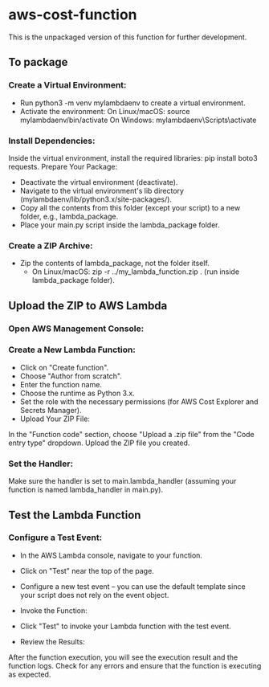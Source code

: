 # aws-cost-function
This is the unpackaged version of this function for further development.

## To package

### Create a Virtual Environment:

- Run python3 -m venv mylambdaenv to create a virtual environment.
- Activate the environment:
On Linux/macOS: source mylambdaenv/bin/activate
On Windows: mylambdaenv\Scripts\activate

### Install Dependencies:

Inside the virtual environment, install the required libraries: pip install boto3 requests.
Prepare Your Package:

- Deactivate the virtual environment (deactivate).
-  Navigate to the virtual environment's lib directory (mylambdaenv/lib/python3.x/site-packages/).
- Copy all the contents from this folder (except your script) to a new folder, e.g., lambda_package.
- Place your main.py script inside the lambda_package folder.

### Create a ZIP Archive:

- Zip the contents of lambda_package, not the folder itself.
    * On Linux/macOS: zip -r ../my_lambda_function.zip . (run inside lambda_package folder).

## Upload the ZIP to AWS Lambda

### Open AWS Management Console:

### Create a New Lambda Function:

- Click on "Create function".
- Choose "Author from scratch".
- Enter the function name.
- Choose the runtime as Python 3.x.
- Set the role with the necessary permissions (for AWS Cost Explorer and Secrets Manager).
- Upload Your ZIP File:

In the "Function code" section, choose "Upload a .zip file" from the "Code entry type" dropdown.
Upload the ZIP file you created.

### Set the Handler:

Make sure the handler is set to main.lambda_handler (assuming your function is named lambda_handler in main.py).


## Test the Lambda Function

### Configure a Test Event:

- In the AWS Lambda console, navigate to your function.
- Click on "Test" near the top of the page.
- Configure a new test event – you can use the default template since your script does not rely on the event object.
- Invoke the Function:

- Click "Test" to invoke your Lambda function with the test event.
- Review the Results:

After the function execution, you will see the execution result and the function logs.
Check for any errors and ensure that the function is executing as expected.
